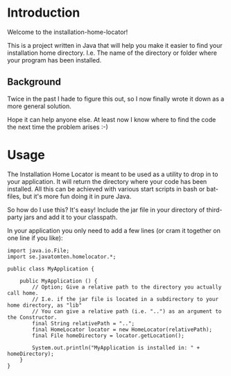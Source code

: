 # Introduction
Welcome to the installation-home-locator!

This is a project written in Java that will help you make it easier to find your installation home directory. 
I.e. The name of the directory or folder where your program has been installed.

## Background

Twice in the past I hade to figure this out, so I now finally wrote it down as a more general solution.

Hope it can help anyone else. At least now I know where to find the code the next time the problem arises :-)

# Usage

The Installation Home Locator is meant to be used as a utility to drop in to your application. 
It will return the directory where your code has been installed. 
All this can be achieved with various start scripts in bash or bat-files, but it's more fun doing it in pure Java.

So how do I use this? It's easy! Include the jar file in your directory of third-party jars and add it to your classpath.

In your application you only need to add a few lines (or cram it together on one line if you like):

```
import java.io.File;
import se.javatomten.homelocator.*;

public class MyApplication {

    public MyApplication () {
        // Option; Give a relative path to the directory you actually call home.
        // I.e. if the jar file is located in a subdirectory to your home directory, as "lib"
        // You can give a relative path (i.e. "..") as an argument to the Constructor.
        final String relativePath = "..";
        final HomeLocator locator = new HomeLocator(relativePath);
        final File homeDirectory = locator.getLocation();

        System.out.println("MyApplication is installed in: " + homeDirectory);
    }
}
```

